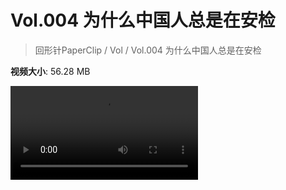 # Vol.004 为什么中国人总是在安检

> 回形针PaperClip / Vol / Vol.004 为什么中国人总是在安检

**视频大小**: 56.28 MB

<div class="video"><video src="https://file.hsyhx.top/video/PaperClip/Vol/004.mp4" controls preload>🤔 您的浏览器不支持 video 标签</video></div>